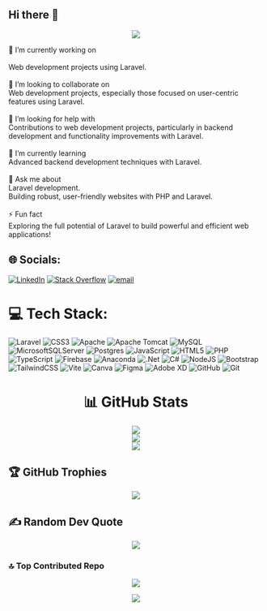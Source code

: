 ## Hi there 👋

<p align="center" >
  <img src="https://github.com/user-attachments/assets/1f20ca30-8d7e-42f7-aec3-010f917ddcc3" />
</p>


🔭 I’m currently working on<br><br>Web development projects using Laravel.<br><br>👯 I’m looking to collaborate on<br>Web development projects, especially those focused on user-centric features using Laravel.<br><br>🤝 I’m looking for help with<br>Contributions to web development projects, particularly in backend development and functionality improvements with Laravel.<br><br>🌱 I’m currently learning<br>Advanced backend development techniques with Laravel.<br><br>💬 Ask me about<br>Laravel development.<br>Building robust, user-friendly websites with PHP and Laravel.<br><br>⚡ Fun fact<br>Exploring the full potential of Laravel to build powerful and efficient web applications!


## 🌐 Socials:
[![LinkedIn](https://img.shields.io/badge/LinkedIn-%230077B5.svg?logo=linkedin&logoColor=white)](https://linkedin.com/in/https://www.linkedin.com/in/arman-nagariya-378639253/) [![Stack Overflow](https://img.shields.io/badge/-Stackoverflow-FE7A16?logo=stack-overflow&logoColor=white)](https://stackoverflow.com/users/https://stackoverflow.com/users/23572007/arman-nagariya) [![email](https://img.shields.io/badge/Email-D14836?logo=gmail&logoColor=white)](mailto:armannagariya@gmail.com) 

# 💻 Tech Stack:
![Laravel](https://img.shields.io/badge/laravel-%23FF2D20.svg?style=for-the-badge&logo=laravel&logoColor=white) ![CSS3](https://img.shields.io/badge/css3-%231572B6.svg?style=for-the-badge&logo=css3&logoColor=white) ![Apache](https://img.shields.io/badge/apache-%23D42029.svg?style=for-the-badge&logo=apache&logoColor=white) ![Apache Tomcat](https://img.shields.io/badge/apache%20tomcat-%23F8DC75.svg?style=for-the-badge&logo=apache-tomcat&logoColor=black) ![MySQL](https://img.shields.io/badge/mysql-4479A1.svg?style=for-the-badge&logo=mysql&logoColor=white) ![MicrosoftSQLServer](https://img.shields.io/badge/Microsoft%20SQL%20Server-CC2927?style=for-the-badge&logo=microsoft%20sql%20server&logoColor=white) ![Postgres](https://img.shields.io/badge/postgres-%23316192.svg?style=for-the-badge&logo=postgresql&logoColor=white) ![JavaScript](https://img.shields.io/badge/javascript-%23323330.svg?style=for-the-badge&logo=javascript&logoColor=%23F7DF1E) ![HTML5](https://img.shields.io/badge/html5-%23E34F26.svg?style=for-the-badge&logo=html5&logoColor=white) ![PHP](https://img.shields.io/badge/php-%23777BB4.svg?style=for-the-badge&logo=php&logoColor=white) ![TypeScript](https://img.shields.io/badge/typescript-%23007ACC.svg?style=for-the-badge&logo=typescript&logoColor=white) ![Firebase](https://img.shields.io/badge/firebase-%23039BE5.svg?style=for-the-badge&logo=firebase) ![Anaconda](https://img.shields.io/badge/Anaconda-%2344A833.svg?style=for-the-badge&logo=anaconda&logoColor=white) ![.Net](https://img.shields.io/badge/.NET-5C2D91?style=for-the-badge&logo=.net&logoColor=white) ![C#](https://img.shields.io/badge/c%23-%23239120.svg?style=for-the-badge&logo=csharp&logoColor=white) ![NodeJS](https://img.shields.io/badge/node.js-6DA55F?style=for-the-badge&logo=node.js&logoColor=white) ![Bootstrap](https://img.shields.io/badge/bootstrap-%238511FA.svg?style=for-the-badge&logo=bootstrap&logoColor=white) ![TailwindCSS](https://img.shields.io/badge/tailwindcss-%2338B2AC.svg?style=for-the-badge&logo=tailwind-css&logoColor=white) ![Vite](https://img.shields.io/badge/vite-%23646CFF.svg?style=for-the-badge&logo=vite&logoColor=white) ![Canva](https://img.shields.io/badge/Canva-%2300C4CC.svg?style=for-the-badge&logo=Canva&logoColor=white) ![Figma](https://img.shields.io/badge/figma-%23F24E1E.svg?style=for-the-badge&logo=figma&logoColor=white) ![Adobe XD](https://img.shields.io/badge/Adobe%20XD-470137?style=for-the-badge&logo=Adobe%20XD&logoColor=#FF61F6) ![GitHub](https://img.shields.io/badge/github-%23121011.svg?style=for-the-badge&logo=github&logoColor=white) ![Git](https://img.shields.io/badge/git-%23F05033.svg?style=for-the-badge&logo=git&logoColor=white)


<div align="center">

# 📊 GitHub Stats  
![](https://github-readme-stats.vercel.app/api?username=ArmanNagariya-Developer&theme=default&hide_border=false&include_all_commits=true&count_private=false)<br/>
![](https://github-readme-streak-stats.herokuapp.com/?user=ArmanNagariya-Developer&theme=default&hide_border=false)<br/>
![](https://github-readme-stats.vercel.app/api/top-langs/?username=ArmanNagariya-Developer&theme=default&hide_border=false&include_all_commits=true&count_private=false&layout=compact)
</div>

## 🏆 GitHub Trophies  
<div align="center">

![](https://github-profile-trophy.vercel.app/?username=ArmanNagariya-Developer&theme=default&no-frame=false&no-bg=false&margin-w=4)
</div>

## ✍ Random Dev Quote  

<div align="center">

![](https://quotes-github-readme.vercel.app/api?type=vetical&theme=light)
</div>

### 🔝 Top Contributed Repo  
<div align="center">

![](https://github-contributor-stats.vercel.app/api?username=ArmanNagariya-Developer&limit=5&theme=default&combine_all_yearly_contributions=true)

[![](https://visitcount.itsvg.in/api?id=ArmanNagariya-Developer&icon=0&color=0)](https://visitcount.itsvg.in)

</div>
